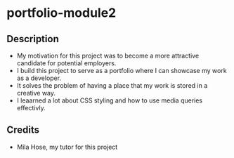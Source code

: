 # portfolio-module2
## Description
- My motivation for this project was to become a more attractive candidate for potential employers.
- I build this project to serve as a portfolio where I can showcase my work as a developer.
- It solves the problem of having a place that my work is stored in a creative way.
- I leaarned a lot about CSS styling and how to use media queries effectivly. 

## Credits
- Mila Hose, my tutor for this project


